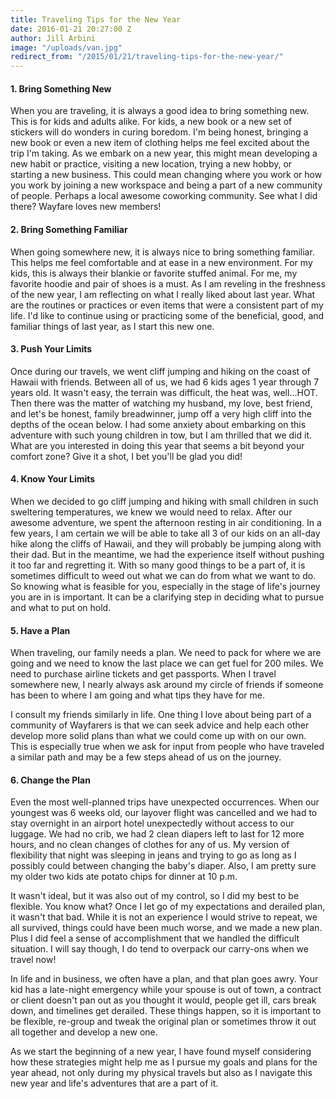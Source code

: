 ```yaml
---
title: Traveling Tips for the New Year
date: 2016-01-21 20:27:00 Z
author: Jill Arbini
image: "/uploads/van.jpg"
redirect_from: "/2015/01/21/traveling-tips-for-the-new-year/"
---
```


#### 1. Bring Something New

When you are traveling, it is always a good idea to bring something new. This is for kids and adults alike. For kids, a new book or a new set of stickers will do wonders in curing boredom. I'm being honest, bringing a new book or even a new item of clothing helps me feel excited about the trip I'm taking.  As we embark on a new year, this might mean developing a new habit or practice, visiting a new location, trying a new hobby, or starting a new business. This could mean changing where you work or how you work by joining a new workspace and being a part of a new community of people. Perhaps a local awesome coworking community. See what I did there? Wayfare loves new members!

#### 2. Bring Something Familiar

When going somewhere new, it is always nice to bring something familiar. This helps me feel comfortable and at ease in a new environment. For my kids, this is always their blankie or favorite stuffed animal. For me, my favorite hoodie and pair of shoes is a must. As I am reveling in the freshness of the new year, I am reflecting on what I really liked about last year. What are the routines or practices or even items that were a consistent part of my life. I'd like to continue using or practicing some of the beneficial, good, and familiar things of last year, as I start this new one.

#### 3. Push Your Limits

Once during our travels, we went cliff jumping and hiking on the coast of Hawaii with friends. Between all of us, we had 6 kids ages 1 year through 7 years old. It wasn't easy, the terrain was difficult, the heat was, well...HOT. Then there was the matter of watching my husband, my love, best friend, and let's be honest, family breadwinner, jump off a very high cliff into the depths of the ocean below. I had some anxiety about embarking on this adventure with such young children in tow, but I am thrilled that we did it. What are you interested in doing this year that seems a bit beyond your comfort zone? Give it a shot, I bet you'll be glad you did!

#### 4. Know Your Limits

When we decided to go cliff jumping and hiking with small children in such sweltering temperatures, we knew we would need to relax. After our awesome adventure, we spent the afternoon resting in air conditioning. In a few years, I am certain we will be able to take all 3 of our kids on an all-day hike along the cliffs of Hawaii, and they will probably be jumping along with their dad. But in the meantime, we had the experience itself without pushing it too far and regretting it. With so many good things to be a part of, it is sometimes difficult to weed out what we can do from what we want to do. So knowing what is feasible for you, especially in the stage of life's journey you are in is important. It can be a clarifying step in deciding what to pursue and what to put on hold.

#### 5. Have a Plan

When traveling, our family needs a plan. We need to pack for where we are going and we need to know the last place we can get fuel for 200 miles. We need to purchase airline tickets and get passports. When I travel somewhere new, I nearly always ask around my circle of friends if someone has been to where I am going and what tips they have for me.

I consult my friends similarly in life. One thing I love about being part of a community of Wayfarers is that we can seek advice and help each other develop more solid plans than what we could come up with on our own. This is especially true when we ask for input from people who have traveled a similar path and may be a few steps ahead of us on the journey.

#### 6. Change the Plan

Even the most well-planned trips have unexpected occurrences. When our youngest was 6 weeks old, our layover flight was cancelled and we had to stay overnight in an airport hotel unexpectedly without access to our luggage. We had no crib, we had 2 clean diapers left to last for 12 more hours, and no clean changes of clothes for any of us. My version of flexibility that night was sleeping in jeans and trying to go as long as I possibly could between changing the baby's diaper. Also, I am pretty sure my older two kids ate potato chips for dinner at 10 p.m.

It wasn't ideal, but it was also out of my control, so I did my best to be flexible. You know what? Once I let go of my expectations and derailed plan, it wasn't that bad. While it is not an experience I would strive to repeat, we all survived, things could have been much worse, and we made a new plan. Plus I did feel a sense of accomplishment that we handled the difficult situation. I will say though, I do tend to overpack our carry-ons when we travel now!

In life and in business, we often have a plan, and that plan goes awry. Your kid has a late-night emergency while your spouse is out of town, a contract or client doesn't pan out as you thought it would, people get ill, cars break down, and timelines get derailed. These things happen, so it is important to be flexible, re-group and tweak the original plan or sometimes throw it out all together and develop a new one.

As we start the beginning of a new year, I have found myself considering how these strategies might help me as I pursue my goals and plans for the year ahead, not only during my physical travels but also as I navigate this new year and life's adventures that are a part of it.
